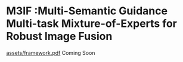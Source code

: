 # M3IF :Multi-Semantic Guidance Multi-task Mixture-of-Experts for Robust Image Fusion
[assets/framework.pdf](assets/framework.pdf)
Coming Soon
